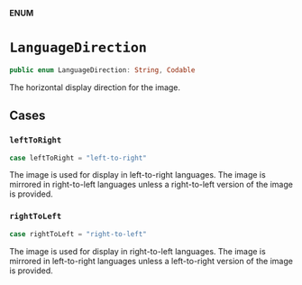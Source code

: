 **ENUM**

# `LanguageDirection`

```swift
public enum LanguageDirection: String, Codable
```

The horizontal display direction for the image.

## Cases
### `leftToRight`

```swift
case leftToRight = "left-to-right"
```

The image is used for display in left-to-right languages.
The image is mirrored in right-to-left languages unless a right-to-left version of the image is provided.

### `rightToLeft`

```swift
case rightToLeft = "right-to-left"
```

The image is used for display in right-to-left languages.
The image is mirrored in left-to-right languages unless a left-to-right version of the image is provided.
